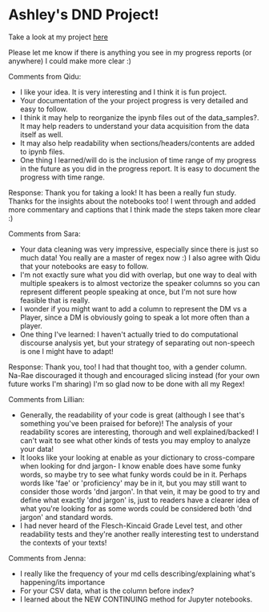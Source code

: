 # Ashley's DND Project!

Take a look at my project [here](https://github.com/Data-Science-for-Linguists-2025/Critical-Role-Analysis)

Please let me know if there is anything you see in my progress reports (or anywhere) I could make more clear :)

Comments from Qidu:
- I like your idea. It is very interesting and I think it is fun project. 
- Your documentation of the your project progress is very detailed and easy to follow.
- I think it may help to reorganize the ipynb files out of the data_samples?. It
    may help readers to understand your data acquisition from the data itself as well.
- It may also help readability when sections/headers/contents are added to ipynb files.
- One thing I learned/will do is the inclusion of time range of my progress in the 
    future as you did in the progress report. It is easy to document the progress with time range. 
	
Response: Thank you for taking a look! It has been a really fun study. 
Thanks for the insights about the notebooks too! I went through and added more commentary and captions that I think made the steps taken more clear :)

Comments from Sara:
- Your data cleaning was very impressive, especially since there is just so much data! You really are a master of regex now :) I also agree with Qidu that your notebooks are easy to follow.
- I'm not exactly sure what you did with overlap, but one way to deal with multiple speakers is to almost vectorize the speaker columns so you can represent different people speaking at once, but I'm not sure how feasible that is really. 
- I wonder if you might want to add a column to represent the DM vs a Player, since a DM is obviously going to speak a lot more often than a player.
- One thing I've learned: I haven't actually tried to do computational discourse analysis yet, but your strategy of separating out non-speech is one I might have to adapt!

Response: Thank you, too! I had that thought too, with a gender column. Na-Rae discouraged it though and encouraged slicing instead (for your own future works I'm sharing)
I'm so glad now to be done with all my Regex!

Comments from Lillian:
- Generally, the readability of your code is great (although I see that's something you've been praised for before)! The analysis of your readability scores are interesting, thorough and well explained/backed! I can't wait to see what other kinds of tests you may employ to analyze your data!
- It looks like your looking at enable as your dictionary to cross-compare when looking for dnd jargon- I know enable does have some funky words, so maybe try to see what funky words could be in it. Perhaps words like 'fae' or 'proficiency' may be in it, but you may still want to consider those words 'dnd jargon'. In that vein, it may be good to try and define what exactly 'dnd jargon' is, just to readers have a clearer idea of what you're looking for as some words could be considered both 'dnd jargon' and standard words.
- I had never heard of the Flesch-Kincaid Grade Level test, and other readability tests and they're another really interesting test to understand the contexts of your texts! 

Comments from Jenna:
- I really like the frequency of your md cells describing/explaining what's happening/its importance  
- For your CSV data, what is the column before index?  
- I learned about the NEW CONTINUING method for Jupyter notebooks.